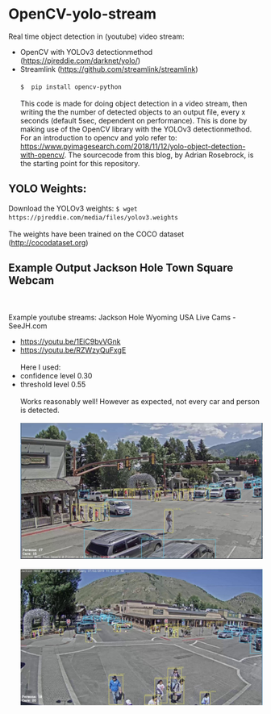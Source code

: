 # OpenCV-yolo-stream
Real time object detection in (youtube) video stream:
* OpenCV with YOLOv3 detectionmethod (https://pjreddie.com/darknet/yolo/) 
* Streamlink (https://github.com/streamlink/streamlink)
<br><br>
`$  pip install opencv-python`
<br><br>
This code is made for doing object detection in a video stream, then writing the the number of detected objects to an output file, every x seconds (default 5sec, dependent on performance). This is done by making use of the OpenCV library with the YOLOv3 detectionmethod. For an introduction to opencv and yolo refer to: https://www.pyimagesearch.com/2018/11/12/yolo-object-detection-with-opencv/. The sourcecode from this blog, by Adrian Rosebrock, is the starting point for this repository.


## YOLO Weights:
Download the YOLOv3 weights:
 `$ wget https://pjreddie.com/media/files/yolov3.weights` <br><br>
The weights have been trained on the COCO dataset (http://cocodataset.org)

## Example Output Jackson Hole Town Square Webcam
<br><br>
Example youtube streams: Jackson Hole Wyoming USA Live Cams - SeeJH.com
* https://youtu.be/1EiC9bvVGnk
* https://youtu.be/RZWzyQuFxgE
<br><br>
Here I used:
* confidence level 0.30
* threshold level 0.55
<br><br>
Works reasonably well! However as expected, not every car and person is detected.
<br><br>
![](output_JacksonHole2.JPG)
<br><br>
![](output_JacksonHole3.JPG)


